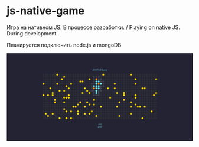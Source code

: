 # js-native-game
Игра на нативном JS. В процессе разработки. / Playing on native JS. During development.

Планируется подключить node.js и mongoDB

![Игра на native JS](js-game.png "Игра на native JS") 
 

